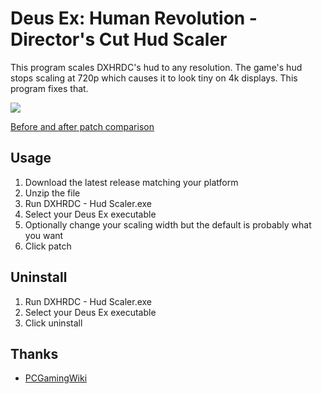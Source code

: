 # Deus Ex: Human Revolution - Director's Cut Hud Scaler

This program scales DXHRDC's hud to any resolution. The game's hud stops scaling at 720p which causes it to look tiny on 4k displays. This program fixes that.

![](https://i.imgur.com/xf3qJGe.png)

[Before and after patch comparison](https://imgsli.com/MjQyMDk3)

## Usage

1. Download the latest release matching your platform
2. Unzip the file
3. Run DXHRDC - Hud Scaler.exe
4. Select your Deus Ex executable
5. Optionally change your scaling width but the default is probably what you want
6. Click patch

## Uninstall

1. Run DXHRDC - Hud Scaler.exe
2. Select your Deus Ex executable
3. Click uninstall

## Thanks

* [PCGamingWiki](https://www.pcgamingwiki.com/wiki/Deus_Ex:_Human_Revolution_-_Director%27s_Cut)

